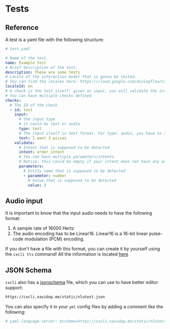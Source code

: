 # Tests

## Reference

A test is a yaml file with the following structure:

```yaml
# test.yaml

# Name of the test.
name: Example test
# Brief description of the test.
description: These are some tests
# Locale of the interaction model that is gonna be tested.
# You can find the locales here: https://cloud.google.com/dialogflow/cx/docs/reference/language
localeId: en
# A check is the test itself: given an input, you will validate the intents and the parameters/entities detected by Dialogflow CX
# You can have multiple checks defined
checks:
  # The ID of the check
  - id: test
    input:
      # the input type
      # it could be text or audio
      type: text
      # The input itself in text format. For type: audio, you have to specify the audio tag.
      text: I want 3 pizzas
    validate:
      # Intent that is supposed to be detected
      intent: order_intent
      # You can have multiple parameters/intents
      # Notice: this could be empty if your intent does not have any entities/parameters.
      parameters:
        # Entity name that is supposed to be detected
        - parameter: number
          # Value that is supposed to be detected
          value: 3
```

## Audio input

It is important to know that the input audio needs to have the following format:

1. A sample rate of 16000 Hertz
2. The audio encoding has to be Linear16. Linear16 is a 16-bit linear pulse-code modulation (PCM) encoding.

If you don't have a file with this format, you can create it by yourself using the `cxcli tts` command! All the information is located [here](/tts)

## JSON Schema

`cxcli` also has a [jsonschema](http://json-schema.org/draft/2020-12/json-schema-validation.html) file, which you can use to have better
editor support:

```sh
https://cxcli.xavidop.me/static/nlutest.json
```

You can also specify it in your `yml` config files by adding a
comment like the following:
```yaml
# yaml-language-server: $schema=https://cxcli.xavidop.me/static/nlutest.json
```
